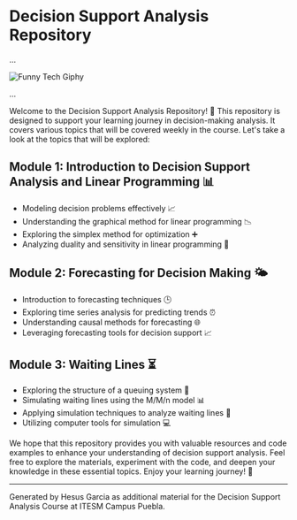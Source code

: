 # Decision Support Analysis Repository

...

![Funny Tech Giphy](https://media.giphy.com/media/13HgwGsXF0aiGY/giphy.gif)

...

Welcome to the Decision Support Analysis Repository! 🎉 This repository is designed to support your learning journey in decision-making analysis. It covers various topics that will be covered weekly in the course. Let's take a look at the topics that will be explored:

## Module 1: Introduction to Decision Support Analysis and Linear Programming 📊
- Modeling decision problems effectively 📈
- Understanding the graphical method for linear programming 📉
- Exploring the simplex method for optimization ➕
- Analyzing duality and sensitivity in linear programming 🔄

## Module 2: Forecasting for Decision Making 🌤️
- Introduction to forecasting techniques 🕒
- Exploring time series analysis for predicting trends ⏰
- Understanding causal methods for forecasting 🌐
- Leveraging forecasting tools for decision support 📈

## Module 3: Waiting Lines ⏳
- Exploring the structure of a queuing system 🚶
- Simulating waiting lines using the M/M/n model 📊
- Applying simulation techniques to analyze waiting lines 🔁
- Utilizing computer tools for simulation 💻

We hope that this repository provides you with valuable resources and code examples to enhance your understanding of decision support analysis. Feel free to explore the materials, experiment with the code, and deepen your knowledge in these essential topics. Enjoy your learning journey! 🚀

---
Generated by Hesus Garcia as additional material for the Decision Support Analysis Course at ITESM Campus Puebla. 
